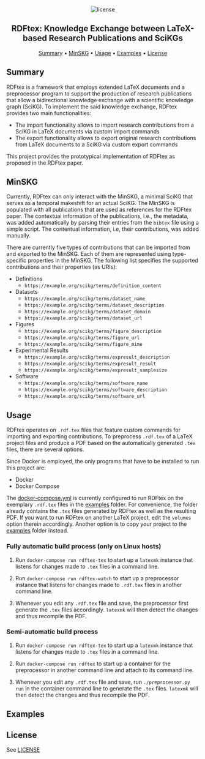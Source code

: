 
<p align="center">
    <img src="https://img.shields.io/badge/License-GPLv3-blue.svg" alt="license">
    <br>
</p>
    
<h2 align="center">RDFtex: Knowledge Exchange between LaTeX-based Research Publications and SciKGs</h2>

<p align="center">
    <a href="#summary">Summary</a>
    •
    <a href="#minskg">MinSKG</a>
    •
    <a href="#usage">Usage</a>
    •
    <a href="#examples">Examples</a>
    •
    <a href="#license">License</a>
</p>

## Summary

RDFtex is a framework that employs extended LaTeX documents and a preprocessor program to support the production of research publications that allow a bidirectional knowledge exchange with a scientific knowledge graph (SciKG). To implement the said knowledge exchange, RDFtex provides two main functionalities:
- The import functionality allows to import research contributions from a SciKG in LaTeX documents via custom import commands
- The export functionality allows to export original research contributions from LaTeX documents to a SciKG via custom export commands

This project provides the prototypical implementation of RDFtex as proposed in the RDFtex paper.
## MinSKG

Currently, RDFtex can only interact with the MinSKG, a minimal SciKG that serves as a temporal makeshift for an actual SciKG. The MinSKG is populated with all publications that are used as references for the RDFtex paper. The contextual information of the publications, i.e., the metadata, was added automatically by parsing their entries from the `bibtex` file using a simple script. The contentual information, i.e, their contributions, was added manually.

There are currently five types of contributions that can be imported from and exported to the MinSKG. Each of them are represented using type-specific properties in the MinSKG. The following list specifies the supported contributions and their properties (as URIs):

- Definitions
    - `https://example.org/scikg/terms/definition_content`
- Datasets
    - `https://example.org/scikg/terms/dataset_name`
    - `https://example.org/scikg/terms/dataset_description`
    - `https://example.org/scikg/terms/dataset_domain`
    - `https://example.org/scikg/terms/dataset_url`
- Figures
    - `https://example.org/scikg/terms/figure_description`
    - `https://example.org/scikg/terms/figure_url`
    - `https://example.org/scikg/terms/figure_mime`
- Experimental Results
    - `https://example.org/scikg/terms/expresult_description`
    - `https://example.org/scikg/terms/expresult_result`
    - `https://example.org/scikg/terms/expresult_samplesize`
- Software
    - `https://example.org/scikg/terms/software_name`
    - `https://example.org/scikg/terms/software_description`
    - `https://example.org/scikg/terms/software_url`

## Usage

RDFtex operates on `.rdf.tex` files that feature custom commands for importing and exporting contributions. To preprocess `.rdf.tex` of a LaTeX project files and produce a PDF based on the automatically generated `.tex` files, there are several options.

Since Docker is employed, the only programs that have to be installed to run this project are:

- Docker
- Docker Compose

The [docker-compose.yml](./docker-compose.yml) is currently configured to run RDFtex on the exemplary `.rdf.tex` files in the [examples](./examples/) folder. For convenience, the folder already contains the `.tex` files generated by RDFtex as well as the resulting PDF. If you want to run RDFtex on another LaTeX project, edit the `volumes` option therein accordingly. Another option is to copy your project to the [examples](./examples/) folder instead.

### Fully automatic build process (only on Linux hosts)

1. Run `docker-compose run rdftex-tex` to start up a `latexmk` instance that listens for changes made to `.tex` files in a command line.

2. Run `docker-compose run rdftex-watch` to start up a preprocessor instance that listens for changes made to `.rdf.tex` files in another command line.

3. Whenever you edit any `.rdf.tex` file and save, the preprocessor first generate the `.tex` files accordingly. `latexmk` will then detect the changes and thus recompile the PDF.

### Semi-automatic build process

1. Run `docker-compose run rdftex-tex` to start up a `latexmk` instance that listens for changes made to `.tex` files in a command line.

2. Run `docker-compose run rdftex` to start up a container for the preprocessor in another command line and attach to its command line.

3. Whenever you edit any `.rdf.tex` file and save, run `./preprocessor.py run` in the container command line to generate the `.tex` files. `latexmk` will then detect the changes and thus recompile the PDF.

## Examples

## License

See [LICENSE](./LICENSE)